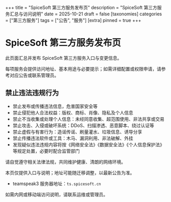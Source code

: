 +++
title = "SpiceSoft 第三方服务发布页"
description = "SpiceSoft 第三方服务汇总与访问说明"
date = 2025-10-21
draft = false
[taxonomies]
categories = ["第三方服务"]
tags = ["公告", "服务"]
[extra]
pinned = true
+++

<h1 class="big-title">SpiceSoft 第三方服务发布页</h1>
<p>此页面汇总并发布 SpiceSoft 第三方服务入口与变更信息。</p>
<p>每项服务会提供访问地址、基本用途与必要提示；如需详细配置或权限申请，请参考对应公告或联系管理员。</p>
<h2>禁止违法违规行为</h2>
<ul>
  <li>禁止发布或传播违法信息，危害国家安全等</li>
  <li>禁止侵犯他人合法权益：版权、商标、肖像、隐私及个人信息</li>
  <li>禁止不当收集或处理个人信息：未经同意收集、超范围使用、非法共享或交易</li>
  <li>禁止攻击、入侵或破坏系统：DDoS、扫描渗透、恶意脚本、绕过认证等</li>
  <li>禁止虚假与有害行为：造谣传谣、刷量灌水、垃圾信息、诱导分享</li>
  <li>禁止传播违法软件或工具：木马、漏洞利用、非法破解、外挂</li>
  <li>发现疑似违法违规内容将按《网络安全法》《数据安全法》《个人信息保护法》等规定处置，必要时配合监管部门</li>
</ul>
<p class="muted">请自觉遵守相关法律法规，共同维护健康、清朗的网络环境。</p>
<p class="muted">本页仅提供入口与说明；地址可能随迁移调整，以最新公告为准。</p>

<ul>
<li class="big-line">teamspeak3 服务器地址：<code>ts.spicesoft.cn</code></li>
</ul>

如需内网或移动端访问说明，请联系运维或管理员。

